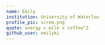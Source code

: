 ```yaml
---
name: Emily
institution: University of Waterloo
profile_pic: screm.png
quote: energy = milk x coffee^2
github_user: emilyki
---
```

